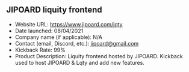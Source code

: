 ## JIPOARD liquity frontend
- Website URL: https://www.jipoard.com/lqty
- Date launched: 08/04/2021
- Company name (if applicable): N/A
- Contact (email, Discord, etc.): jipoard@gmail.com
- Kickback Rate: 99%
- Product Description: Liquity frontend hosted by JIPOARD. Kickback used to host JIPOARD & Lqty and add new features.
